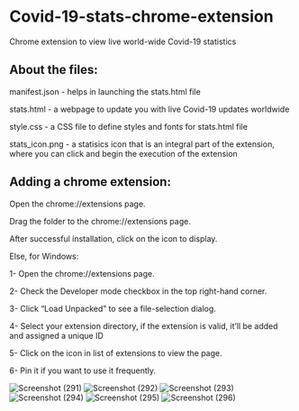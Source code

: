 # Covid-19-stats-chrome-extension
Chrome extension to view live world-wide Covid-19 statistics 

## About the files:

manifest.json - helps in launching the stats.html file

stats.html - a webpage to update you with live Covid-19 updates worldwide

style.css - a CSS file to define styles and fonts for stats.html file

stats_icon.png - a statisics icon that is an integral part of the extension, where you can click and begin the execution of the extension

## Adding a chrome extension:

Open the chrome://extensions page.

Drag the folder to the chrome://extensions page.

After successful installation, click on the icon to display.

Else, for Windows:

  1- Open the chrome://extensions page.

  2- Check the Developer mode checkbox in the top right-hand corner.

  3- Click “Load Unpacked” to see a file-selection dialog. 

  4- Select your extension directory, if the extension is valid, it’ll be added and assigned a unique ID

  5- Click on the icon in list of extensions to view the page.

  6- Pin it if you want to use it frequently.



![Screenshot (291)](https://user-images.githubusercontent.com/80174214/148749215-12e4bebc-7b05-4541-be76-358642a6c0d5.png)
![Screenshot (292)](https://user-images.githubusercontent.com/80174214/148749253-ed43be65-6c33-4319-86dd-a717252d6251.png)
![Screenshot (293)](https://user-images.githubusercontent.com/80174214/148749296-3e52601e-3116-49a8-8524-18b9ff2fb51e.png)
![Screenshot (294)](https://user-images.githubusercontent.com/80174214/148749320-051b6d65-1995-4f3a-be0b-05a06efe7131.png)
![Screenshot (295)](https://user-images.githubusercontent.com/80174214/148749380-0fd2dac2-4f21-4758-91fd-739ff409362c.png)
![Screenshot (296)](https://user-images.githubusercontent.com/80174214/148749420-879eaba5-28f9-460d-be74-f0d288e18850.png)
